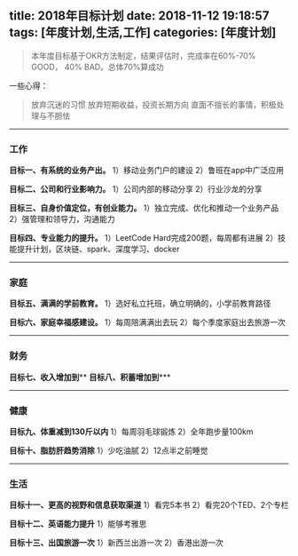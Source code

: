 title: 2018年目标计划
date: 2018-11-12 19:18:57
tags: [年度计划,生活,工作]
categories: [年度计划]
---
> 本年度目标基于OKR方法制定，结果评估时，完成率在60%-70% GOOD， 40% BAD。总体70%算成功

一些心得：
> 放弃沉迷的习惯
> 放弃短期收益，投资长期方向
> 直面不擅长的事情，积极处理与不胆怯

------
### 工作
**目标一、有系统的业务产出。**
1）移动业务门户的建设
2）鲁班在app中广泛应用

**目标二、公司和行业影响力。**
1）公司内部的移动分享
2）行业沙龙的分享

**目标三、自身价值定位，有创业能力。**
1）独立完成、优化和推动一个业务产品
2）强管理和领导力，沟通能力

**目标四、专业能力的提升。**
1）LeetCode Hard完成200题，每周都有进展
2）技能提升计划，区块链、spark、深度学习、docker

------
### 家庭
**目标五、满满的学前教育。**
1）选好私立托班，确立明确的，小学前教育路径

**目标六、家庭幸福感建设。**
1）每周陪满满出去玩
2）每个季度家庭出去旅游一次

------
### 财务
**目标七、收入增加到****
**目标八、积蓄增加到*****

------
### 健康
**目标九、体重减到130斤以内**
1）每周羽毛球锻炼
2）全年跑步量100km

**目标十、脂肪肝趋势消除**
1）少吃油腻
2）12点半之前睡觉

------
### 生活
**目标十一、更高的视野和信息获取渠道**
1）看完5本书
2）看完20个TED、2个专栏

**目标十二、英语能力提升**
1）能够考雅思

**目标十三、出国旅游一次**
1）新西兰出游一次
2）香港出游一次
